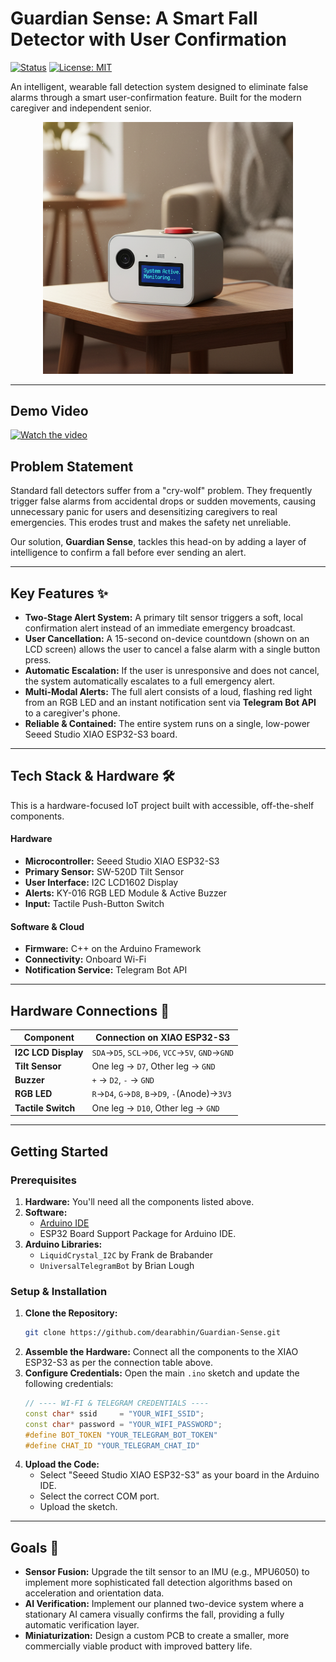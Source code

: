 # Guardian Sense: A Smart Fall Detector with User Confirmation

[![Status](https://img.shields.io/badge/status-hackathon_prototype-brightgreen)](https://github.com/) [![License: MIT](https://img.shields.io/badge/License-MIT-yellow.svg)](https://opensource.org/licenses/MIT)

An intelligent, wearable fall detection system designed to eliminate false alarms through a smart user-confirmation feature. Built for the modern caregiver and independent senior.


<p align="center">
  <img src="./media/concept.png" alt="Demo Image" width="400"/>
</p>

---

## Demo Video

[![Watch the video](https://img.youtube.com/vi/EzCF61Dqsik/0.jpg)](https://www.youtube.com/watch?v=EzCF61Dqsik)

## Problem Statement

Standard fall detectors suffer from a "cry-wolf" problem. They frequently trigger false alarms from accidental drops or sudden movements, causing unnecessary panic for users and desensitizing caregivers to real emergencies. This erodes trust and makes the safety net unreliable.

Our solution, **Guardian Sense**, tackles this head-on by adding a layer of intelligence to confirm a fall before ever sending an alert.

---

## Key Features ✨

* **Two-Stage Alert System:** A primary tilt sensor triggers a soft, local confirmation alert instead of an immediate emergency broadcast.
* **User Cancellation:** A 15-second on-device countdown (shown on an LCD screen) allows the user to cancel a false alarm with a single button press.
* **Automatic Escalation:** If the user is unresponsive and does not cancel, the system automatically escalates to a full emergency alert.
* **Multi-Modal Alerts:** The full alert consists of a loud, flashing red light from an RGB LED and an instant notification sent via **Telegram Bot API** to a caregiver's phone.
* **Reliable & Contained:** The entire system runs on a single, low-power Seeed Studio XIAO ESP32-S3 board.

---

## Tech Stack & Hardware 🛠️

This is a hardware-focused IoT project built with accessible, off-the-shelf components.

#### Hardware
* **Microcontroller:** Seeed Studio XIAO ESP32-S3
* **Primary Sensor:** SW-520D Tilt Sensor
* **User Interface:** I2C LCD1602 Display
* **Alerts:** KY-016 RGB LED Module & Active Buzzer
* **Input:** Tactile Push-Button Switch

#### Software & Cloud
* **Firmware:** C++ on the Arduino Framework
* **Connectivity:** Onboard Wi-Fi
* **Notification Service:** Telegram Bot API

---

## Hardware Connections 🔌

| Component           | Connection on XIAO ESP32-S3                       |
| ------------------- | ------------------------------------------------- |
| **I2C LCD Display** | `SDA`→`D5`, `SCL`→`D6`, `VCC`→`5V`, `GND`→`GND`      |
| **Tilt Sensor** | One leg → `D7`, Other leg → `GND`                   |
| **Buzzer** | `+` → `D2`, `-` → `GND`                             |
| **RGB LED** | `R`→`D4`, `G`→`D8`, `B`→`D9`, `-`(Anode)→`3V3`       |
| **Tactile Switch** | One leg → `D10`, Other leg → `GND`                  |

---

## Getting Started

### Prerequisites

1.  **Hardware:** You'll need all the components listed above.
2.  **Software:**
    * [Arduino IDE](https://www.arduino.cc/en/software)
    * ESP32 Board Support Package for Arduino IDE.
3.  **Arduino Libraries:**
    * `LiquidCrystal_I2C` by Frank de Brabander
    * `UniversalTelegramBot` by Brian Lough

### Setup & Installation

1.  **Clone the Repository:**
    ```bash
    git clone https://github.com/dearabhin/Guardian-Sense.git
    ```
2.  **Assemble the Hardware:** Connect all the components to the XIAO ESP32-S3 as per the connection table above.
3.  **Configure Credentials:** Open the main `.ino` sketch and update the following credentials:
    ```cpp
    // ---- WI-FI & TELEGRAM CREDENTIALS ----
    const char* ssid     = "YOUR_WIFI_SSID";
    const char* password = "YOUR_WIFI_PASSWORD";
    #define BOT_TOKEN "YOUR_TELEGRAM_BOT_TOKEN"
    #define CHAT_ID "YOUR_TELEGRAM_CHAT_ID"
    ```
4.  **Upload the Code:**
    * Select "Seeed Studio XIAO ESP32-S3" as your board in the Arduino IDE.
    * Select the correct COM port.
    * Upload the sketch.

---

## Goals 🚀

* **Sensor Fusion:** Upgrade the tilt sensor to an IMU (e.g., MPU6050) to implement more sophisticated fall detection algorithms based on acceleration and orientation data.
* **AI Verification:** Implement our planned two-device system where a stationary AI camera visually confirms the fall, providing a fully automatic verification layer.
* **Miniaturization:** Design a custom PCB to create a smaller, more commercially viable product with improved battery life.
